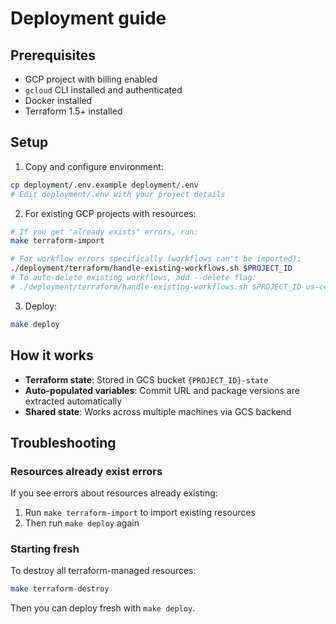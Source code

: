 # Deployment guide

## Prerequisites

- GCP project with billing enabled
- `gcloud` CLI installed and authenticated
- Docker installed
- Terraform 1.5+ installed

## Setup

1. Copy and configure environment:
```bash
cp deployment/.env.example deployment/.env
# Edit deployment/.env with your project details
```

2. For existing GCP projects with resources:
```bash
# If you get "already exists" errors, run:
make terraform-import

# For workflow errors specifically (workflows can't be imported):
./deployment/terraform/handle-existing-workflows.sh $PROJECT_ID
# To auto-delete existing workflows, add --delete flag:
# ./deployment/terraform/handle-existing-workflows.sh $PROJECT_ID us-central1 --delete
```

3. Deploy:
```bash
make deploy
```

## How it works

- **Terraform state**: Stored in GCS bucket `{PROJECT_ID}-state`
- **Auto-populated variables**: Commit URL and package versions are extracted automatically
- **Shared state**: Works across multiple machines via GCS backend

## Troubleshooting

### Resources already exist errors

If you see errors about resources already existing:

1. Run `make terraform-import` to import existing resources
2. Then run `make deploy` again

### Starting fresh

To destroy all terraform-managed resources:

```bash
make terraform-destroy
```

Then you can deploy fresh with `make deploy`.